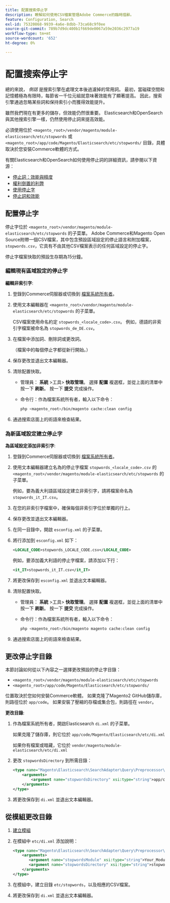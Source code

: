 ```yaml
---
title: 配置搜索停止字
description: 瞭解如何使用CSV檔案管理Adobe Commerce的臨時措辭。
feature: Configuration, Search
exl-id: 75320868-9939-4a6e-8dbb-73ca68c9f0ee
source-git-commit: 789b7d9dc400b1f669de0067a59e2036c2977a19
workflow-type: tm+mt
source-wordcount: '652'
ht-degree: 0%

---
```


# 配置搜索停止字

總的來說， _倒話_ 是搜索引擎在處理文本後過濾掉的常用詞。 最初，當磁碟空間和記憶體極為有限時，每節省一千位元組就意味著效能有了顯著提高。 因此，搜索引擎通過忽略某些詞和保持索引小而獲得效能提升。

雖然我們現在有更多的儲存，但效能仍然很重要。 Elasticsearch和OpenSearch與其他搜索引擎一樣，仍然使用停止詞來提高效能。

必須使用位於 `<magento_root>/vendor/magento/module-elasticsearch/etc/stopwords` 或 `<magento_root>/app/code/Magento/Elasticsearch/etc/stopwords/` 目錄，具體取決於您安裝Commerce軟體的方式。

有關Elasticsearch和OpenSearch如何使用停止詞的詳細資訊，請參閱以下資源：

- [停止詞：效能與精度](https://www.elastic.co/guide/en/elasticsearch/guide/current/stopwords.html)
- [權利倒置的利弊](https://www.elastic.co/guide/en/elasticsearch/guide/current/pros-cons-stopwords.html)
- [使用停止字](https://www.elastic.co/guide/en/elasticsearch/guide/current/using-stopwords.html)
- [停止詞和效能](https://www.elastic.co/guide/en/elasticsearch/guide/current/stopwords-performance.html)

## 配置停止字

停止字位於 `<magento_root>/vendor/magento/module-elasticsearch/etc/stopwords` 的子菜單。 Adobe Commerce和Magento Open Source附帶一個CSV檔案，其中包含預設區域設定的停止語言和附加檔案， `stopwords.csv`，它具有不由其他CSV檔案表示的任何區域設定的停止字。

停止字檔案快取的預設生存期為15分鐘。

### 編輯現有區域設定的停止字

**編輯非索引字**:

1. 登錄到Commerce伺服器或切換到 [檔案系統所有者](../../installation/prerequisites/file-system/overview.md)。
1. 使用文本編輯器在 `<magento_root>/vendor/magento/module-elasticsearch/etc/stopwords` 的子菜單。

   CSV檔案使用命名約定 `stopwords_<locale_code>.csv`。 例如，德語的非索引字檔案被命名為 `stopwords_de_DE.csv`。

1. 在檔案中添加詞、刪除詞或更改詞。

   （檔案中的每個停止字都從新行開始。）

1. 保存更改並退出文本編輯器。
1. 清除配置快取。

   - 管理員： **系統** >工具> **快取管理**。 選擇 **配置** 複選框，並從上面的清單中按一下 **刷新**。 按一下 **提交** 完成操作。

   - 命令行：作為檔案系統所有者，輸入以下命令：

      ```bash
      php <magento_root>/bin/magento cache:clean config
      ```

1. 通過搜索店面上的術語來檢查結果。

### 為新區域設定建立停止字

**為區域設定添加非索引字**:

1. 登錄到Commerce伺服器或切換到 [檔案系統所有者](../../installation/prerequisites/file-system/overview.md)。

1. 使用文本編輯器建立名為的停止字檔案 `stopwords_<locale_code>.csv` 的 `<magento_root>/vendor/magento/module-elasticsearch/etc/stopwords` 的子菜單。

   例如，要為義大利語區域設定建立非索引字，請將檔案命名為 `stopwords_it_IT.csv`。

1. 在您的非索引字檔案中，確保每個非索引字位於單獨的行上。
1. 保存更改並退出文本編輯器。
1. 在同一目錄中，開啟 `esconfig.xml` 的子菜單。
1. 將行添加到 `esconfig.xml` 如下：

   ```xml
   <LOCALE_CODE>stopwords_LOCALE_CODE.csv</LOCALE_CODE>
   ```

   例如，要添加義大利語的停止字檔案，請添加以下行：

   ```xml
   <it_IT>stopwords_it_IT.csv</it_IT>
   ```

1. 將更改保存到 `esconfig.xml` 並退出文本編輯器。
1. 清除配置快取。

   - 管理員： **系統** >工具> **快取管理**。 選擇 **配置** 複選框，並從上面的清單中按一下 **刷新**。 按一下 **提交** 完成操作。

   - 命令行：作為檔案系統所有者，輸入以下命令：

      ```bash
      php <magento_root>/bin/magento magento cache:clean config
      ```

1. 通過搜索店面上的術語來檢查結果。

## 更改停止字目錄

本節討論如何從以下內容之一選擇更改預設的停止字目錄：

- `<magento_root>/vendor/magento/module-elasticsearch/etc/stopwords`
- `<magento_root>/app/code/Magento/Elasticsearch/etc/stopwords/`

位置取決於您如何安裝Commerce軟體。 如果克隆了Magento2 GitHub儲存庫，則路徑位於 `app/code`。 如果安裝了壓縮的存檔或集合包，則路徑在 `vendor`。

**更改目錄**:

1. 作為檔案系統所有者，開啟Elasticsearch `di.xml` 的子菜單。

   如果克隆了儲存庫，則它位於 `app/code/Magento/Elasticsearch/etc/di.xml`

   如果你有檔案或暗藏，它位於 `vendor/magento/module-elasticsearch/etc/di.xml`

1. 更改 `stopwordsDirectory` 到所需目錄：

   ```xml
   <type name="Magento\Elasticsearch\SearchAdapter\Query\Preprocessor\Stopwords">
       <arguments>
           <argument name="stopwordsDirectory" xsi:type="string">app/code/Magento/Elasticsearch/etc/stopwords</argument>
       </arguments>
   </type>
   ```

1. 將更改保存到 `di.xml` 並退出文本編輯器。

## 從模組更改目錄

1. [建立模組](https://developer.adobe.com/commerce/php/development/build/component-file-structure/)
1. 在模組中 `etc/di.xml` 添加說明：

   ```xml
   <type name="Magento\Elasticsearch\SearchAdapter\Query\Preprocessor\Stopwords">
       <arguments>
          <argument name="stopwordsModule" xsi:type="string">Your_Module</argument>
          <argument name="stopwordsDirectory" xsi:type="string">stopwords</argument>
       </arguments>
   </type>
   ```

1. 在模組中，建立目錄 `etc/stopwords`，以及相應的CSV檔案。

1. 將更改保存到 `di.xml` 並退出文本編輯器。
